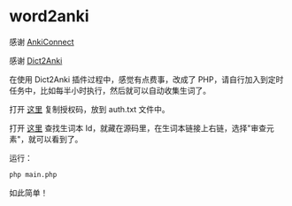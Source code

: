 # word2anki

感谢 [AnkiConnect](https://foosoft.net/projects/anki-connect/)

感谢 [Dict2Anki](https://ankiweb.net/shared/info/1284759083)

在使用 Dict2Anki 插件过程中，感觉有点费事，改成了 PHP，请自行加入到定时任务中，比如每半小时执行，然后就可以自动收集生词了。

打开 [这里](https://my.eudic.net/OpenAPI/Authorization) 复制授权码，放到 auth.txt 文件中。

打开 [这里](https://my.eudic.net/studyList) 查找生词本 Id，就藏在源码里，在生词本链接上右链，选择"审查元素"，就可以看到了。

运行：
```bash
php main.php
```

如此简单！